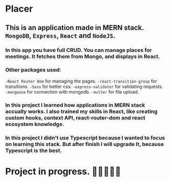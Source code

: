 # Placer
## This is an application made in MERN stack. ``` MongoDB ```, ``` Express ```, ``` React ``` and ``` NodeJS ```. 
### In this app you have full CRUD. You can manage places for meetings. It fetches them from Mongo, and displays in React. 

### Other packages used:
``` -React Router Dom ``` for managing the pages.
``` -react-transition-group ``` for transitions.
``` -Sass ``` for better css.
``` -express-validator ``` for validating requests.
``` -mongoose ``` for connection with mongodb.
``` -multer ``` for file upload.

### In this project I learned how applications in MERN stack accually works. I also trained my skills in React, like creating custom hooks, context API, react-router-dom and react ecosystem knowledge.   

### In this project I didn't use Typescript because I wanted to focus on learning this stack. But after finish I will upgrade It, because Typescript is the best.

# Project in progress. 🔴🔴🔴🔴🔴